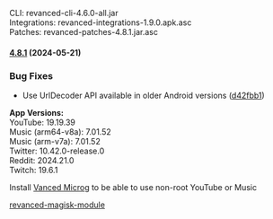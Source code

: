 CLI: revanced-cli-4.6.0-all.jar  
Integrations: revanced-integrations-1.9.0.apk.asc  
Patches: revanced-patches-4.8.1.jar.asc  

#### [4.8.1](https://github.com/ReVanced/revanced-patches/compare/v4.8.0...v4.8.1) (2024-05-21)
### Bug Fixes
* Use UrlDecoder API available in older Android versions ([d42fbb1](https://github.com/ReVanced/revanced-patches/commit/d42fbb152126cf2177315c4706fb03bc89f5af1c))

  
**App Versions:**  
YouTube: 19.19.39  
Music (arm64-v8a): 7.01.52  
Music (arm-v7a): 7.01.52  
Twitter: 10.42.0-release.0  
Reddit: 2024.21.0  
Twitch: 19.6.1  

Install [Vanced Microg](https://github.com/TeamVanced/VancedMicroG/releases) to be able to use non-root YouTube or Music  

[revanced-magisk-module](https://github.com/j-hc/revanced-magisk-module)  
